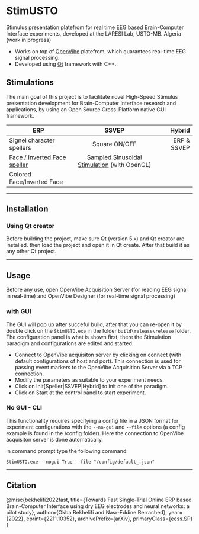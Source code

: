 # StimUSTO

Stimulus presentation platefrom for real time EEG based Brain-Computer Interface experiments, developed at the LARESI Lab, USTO-MB. Algeria (work in progress)

- Works on top of [OpenVibe](http://openvibe.inria.fr) platefrom, which guarantees real-time EEG signal processing.
- Developed using [Qt](https://www.qt.io) framework with C++.

## Stimulations
The main goal of this project is to facilitate novel High-Speed Stimulus presentation development for Brain-Computer Interface research and applications, by using an Open Source Cross-Platform native GUI framework.

| ERP           | SSVEP         | Hybrid  |
| ------------- |:-------------:| -----:|
|  Signel character spellers    | Square ON/OFF |ERP & SSVEP |
| [Face / Inverted Face speller](https://iopscience.iop.org/article/10.1088/1741-2560/9/2/026018)      | [Sampled Sinusoidal Stimulation](https://www.tandfonline.com/doi/abs/10.1080/2326263X.2014.944469) (with OpenGL)     |    |
| Colored Face/Inverted Face    |               |         |
---

## Installation

### Using Qt creator

Before building the project, make sure Qt (version 5.x) and Qt creator are installed. then load the project and open it in Qt create. After that build it as any other Qt project.

---

## Usage

Before any use, open OpenVibe Acquisition Server (for reading EEG signal in real-time) and OpenVibe Designer (for real-time signal processing)

### with GUI
The GUI will pop up after succeful build, after that you can re-open it by double click on the ```StimUSTO.exe``` in the folder ```build\release\release``` folder.
The configuration panel is what is shown first, there the Stimulation paradigm and configurations are edited and started.

- Connect to OpenVibe acquisiton server by clicking on connect (with default configurations of host and port). This connection is used for passing event markers to the OpenVibe Acquisition Server via a TCP connection.
- Modify the parameters as suitable to your experiment needs.
- Click on Init[Speller|SSVEP|Hybrid] to init one of the paradigm.
- Click on Start at the control panel to start experiment.

### No GUI - CLI
This functionality requires specifying a config file in a JSON format for experiment configurations with the ```--no-gui``` and ```--file``` options (a config example is found in the /config folder). Here the connection to OpenVibe acquisiton server is done automatically.

in command prompt type the following command:
```
StimUSTO.exe --nogui True --file "/config/default_.json"
```

---

## Citation
@misc{bekhelifi2022fast,
    title={Towards Fast Single-Trial Online ERP based Brain-Computer Interface using dry EEG electrodes and neural networks: a pilot study},
    author={Okba Bekhelifi and Nasr-Eddine Berrached},
    year={2022},
    eprint={2211.10352},
    archivePrefix={arXiv},
    primaryClass={eess.SP}
}
